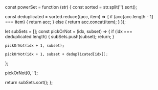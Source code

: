 const powerSet = function (str) {
  const sorted = str.split('').sort();

  const deduplicated = sorted.reduce((acc, item) => {
    if (acc[acc.length - 1] === item) {
      return acc;
    } else {
      return acc.concat(item);
    }
  });

  let subSets = [];
  const pickOrNot = (idx, subset) => {
    if (idx === deduplicated.length) {
      subSets.push(subset);
      return;
    }

    pickOrNot(idx + 1, subset);

    pickOrNot(idx + 1, subset + deduplicated[idx]);
  };

  pickOrNot(0, '');

  return subSets.sort();
};
